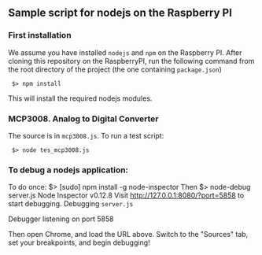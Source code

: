 ## Sample script for nodejs on the Raspberry PI

### First installation
We assume you have installed `nodejs` and `npm` on the Raspberry PI.
After cloning this repository on the RaspberryPI, run the following command from the root directory of the project
(the one containing `package.json`)
```
 $> npm install
```
This will install the required nodejs modules.

### MCP3008. Analog to Digital Converter
The source is in `mcp3008.js`.
To run a test script:
```
 $> node tes_mcp3008.js
```


### To debug a nodejs application:

To do once:
$> [sudo] npm install -g node-inspector
Then
$> node-debug server.js
Node Inspector v0.12.8
Visit http://127.0.0.1:8080/?port=5858 to start debugging.
Debugging `server.js`

Debugger listening on port 5858

Then open Chrome, and load the URL above.
Switch to the "Sources" tab, set your breakpoints, and begin debugging!
